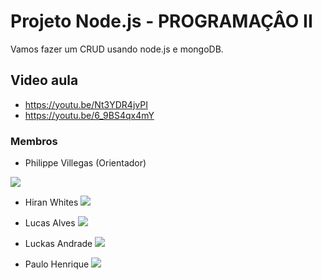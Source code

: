 # Projeto Node.js - PROGRAMAÇÂO II

Vamos fazer um CRUD usando node.js e mongoDB.

## Video aula
- https://youtu.be/Nt3YDR4jvPI
- https://youtu.be/6_9BS4qx4mY

### Membros

- Philippe Villegas (Orientador)

<a href = "https://github.com/Ph-12/"><img src="https://img.shields.io/badge/-github-%23333?style=for-the-badge&logo=gmail&logoColor=white" target="_blank"></a>

- Hiran Whites
<a href = "https://github.com/Hirtes"><img src="https://img.shields.io/badge/-github-%23333?style=for-the-badge&logo=gmail&logoColor=white" target="_blank"></a>

- Lucas Alves
<a href = "https://github.com/lucasalvess96"><img src="https://img.shields.io/badge/-github-%23333?style=for-the-badge&logo=gmail&logoColor=white" target="_blank"></a>

- Luckas Andrade
<a href = "https://github.com/Luckasandrade"><img src="https://img.shields.io/badge/-github-%23333?style=for-the-badge&logo=gmail&logoColor=white" target="_blank"></a>

- Paulo Henrique
<a href = ""><img src="https://img.shields.io/badge/-github-%23333?style=for-the-badge&logo=gmail&logoColor=white" target="_blank"></a>
